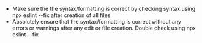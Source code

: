 - Make sure the the syntax/formatting is correct by checking syntax using npx eslint --fix after creation of all files
- Absolutely ensure that the syntax/formatting is correct without any errors or warnings after any edit or file creation. Double check using npx eslint --fix
